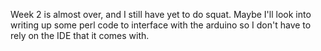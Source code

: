 Week 2 is almost over, and I still have yet to do squat. Maybe I'll look 
into writing up some perl code to interface with the arduino so I don't have 
to rely on the IDE that it comes with.
